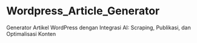 # Wordpress_Article_Generator
Generator Artikel WordPress dengan Integrasi AI: Scraping, Publikasi, dan Optimalisasi Konten
